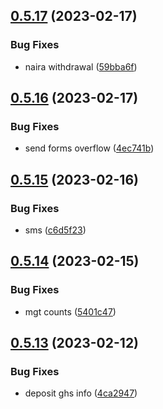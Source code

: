 ## [0.5.17](https://github.com/matt-kay/payfam-webapp/compare/v0.5.16...v0.5.17) (2023-02-17)


### Bug Fixes

* naira withdrawal ([59bba6f](https://github.com/matt-kay/payfam-webapp/commit/59bba6f5ab7c8a3dea4f1eac7eefc9ea8bcd5eaa))



## [0.5.16](https://github.com/matt-kay/payfam-webapp/compare/v0.5.15...v0.5.16) (2023-02-17)


### Bug Fixes

* send forms overflow ([4ec741b](https://github.com/matt-kay/payfam-webapp/commit/4ec741b0801d95ff1555d83472e82b2628aec8b6))



## [0.5.15](https://github.com/matt-kay/payfam-webapp/compare/v0.5.14...v0.5.15) (2023-02-16)


### Bug Fixes

* sms ([c6d5f23](https://github.com/matt-kay/payfam-webapp/commit/c6d5f23b199a3cde4f50e0f7c1f259e920f75536))



## [0.5.14](https://github.com/matt-kay/payfam-webapp/compare/v0.5.13...v0.5.14) (2023-02-15)


### Bug Fixes

* mgt counts ([5401c47](https://github.com/matt-kay/payfam-webapp/commit/5401c47f46e5d8cb8af6c15d1e8f2c794306999e))



## [0.5.13](https://github.com/matt-kay/payfam-webapp/compare/v0.5.12...v0.5.13) (2023-02-12)


### Bug Fixes

* deposit ghs info ([4ca2947](https://github.com/matt-kay/payfam-webapp/commit/4ca2947f85f43f884eb11659da4728762b509435))



